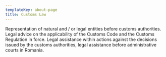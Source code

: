 ```yaml
---
templateKey: about-page
title: Customs Law
---
```

Representation of natural and / or legal entities before customs authorities. Legal advice on the applicability of the Customs Code and the Customs Regulation in force. Legal assistance within actions against the decisions issued by the customs authorities, legal assistance before administrative courts in Romania.